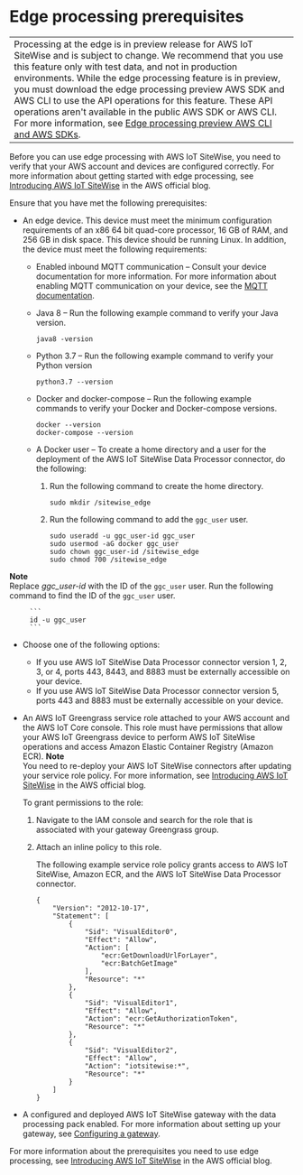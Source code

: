 # Edge processing prerequisites<a name="edge-setup"></a>


|  | 
| --- |
|  Processing at the edge is in preview release for AWS IoT SiteWise and is subject to change\. We recommend that you use this feature only with test data, and not in production environments\. While the edge processing feature is in preview, you must download the edge processing preview AWS SDK and AWS CLI to use the API operations for this feature\. These API operations aren't available in the public AWS SDK or AWS CLI\. For more information, see [Edge processing preview AWS CLI and AWS SDKs](edge-preview-sdks.md)\.  | 

 Before you can use edge processing with AWS IoT SiteWise, you need to verify that your AWS account and devices are configured correctly\. For more information about getting started with edge processing, see [Introducing AWS IoT SiteWise](https://aws.amazon.com/blogs/iot/introducing-aws-iot-sitewise-edge/) in the AWS official blog\.

Ensure that you have met the following prerequisites: 
+ An edge device\. This device must meet the minimum configuration requirements of an x86 64 bit quad\-core processor, 16 GB of RAM, and 256 GB in disk space\. This device should be running Linux\. In addition, the device must meet the following requirements:
  + Enabled inbound MQTT communication – Consult your device documentation for more information\. For more information about enabling MQTT communication on your device, see the [MQTT documentation](http://www.steves-internet-guide.com/mqtt-works/)\.
  + Java 8 – Run the following example command to verify your Java version\.

    ```
    java8 -version
    ```
  + Python 3\.7 – Run the following example command to verify your Python version

    ```
    python3.7 --version
    ```
  + Docker and docker\-compose – Run the following example commands to verify your Docker and Docker\-compose versions\. 

    ```
    docker --version
    docker-compose --version
    ```
  + A Docker user – To create a home directory and a user for the deployment of the AWS IoT SiteWise Data Processor connector, do the following: 

    1. Run the following command to create the home directory\.

       ```
       sudo mkdir /sitewise_edge
       ```

    1. Run the following command to add the `ggc_user` user\.

       ```
       sudo useradd -u ggc_user-id ggc_user 
       sudo usermod -aG docker ggc_user
       sudo chown ggc_user-id /sitewise_edge
       sudo chmod 700 /sitewise_edge
       ```
**Note**  
Replace *ggc\_user\-id* with the ID of the `ggc_user` user\.
Run the following command to find the ID of the `ggc_user` user\.  

         ```
         id -u ggc_user
         ```
+ Choose one of the following options:
  + If you use AWS IoT SiteWise Data Processor connector version 1, 2, 3, or 4, ports 443, 8443, and 8883 must be externally accessible on your device\.
  + If you use AWS IoT SiteWise Data Processor connector version 5, ports 443 and 8883 must be externally accessible on your device\.
+ An AWS IoT Greengrass service role attached to your AWS account and the AWS IoT Core console\. This role must have permissions that allow your AWS IoT Greengrass device to perform AWS IoT SiteWise operations and access Amazon Elastic Container Registry \(Amazon ECR\)\.
**Note**  
You need to re\-deploy your AWS IoT SiteWise connectors after updating your service role policy\. For more information, see [Introducing AWS IoT SiteWise](https://aws-blogs-prod.amazon.com/iot/introducing-aws-iot-sitewise-edge/) in the AWS official blog\.

  To grant permissions to the role:

  1. Navigate to the IAM console and search for the role that is associated with your gateway Greengrass group\.

  1. Attach an inline policy to this role\.

     The following example service role policy grants access to AWS IoT SiteWise, Amazon ECR, and the AWS IoT SiteWise Data Processor connector\.

     ```
     {
         "Version": "2012-10-17",
         "Statement": [
             {
                 "Sid": "VisualEditor0",
                 "Effect": "Allow",
                 "Action": [
                     "ecr:GetDownloadUrlForLayer",
                     "ecr:BatchGetImage"
                 ],
                 "Resource": "*"
             },
             {
                 "Sid": "VisualEditor1",
                 "Effect": "Allow",
                 "Action": "ecr:GetAuthorizationToken",
                 "Resource": "*"
             },
             {
                 "Sid": "VisualEditor2",
                 "Effect": "Allow",
                 "Action": "iotsitewise:*",
                 "Resource": "*"
             }
         ]
     }
     ```
+ A configured and deployed AWS IoT SiteWise gateway with the data processing pack enabled\. For more information about setting up your gateway, see [Configuring a gateway](configure-gateway.md)\.

For more information about the prerequisites you need to use edge processing, see [Introducing AWS IoT SiteWise](https://aws.amazon.com/blogs/iot/introducing-aws-iot-sitewise-edge/) in the AWS official blog\.
